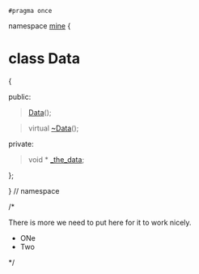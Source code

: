 


~~~ { .cpp }
#pragma once
~~~

namespace [mine](namespace_mine.list) {

# class Data

{

public:
>	[Data](Data_ctor.cpp.md)();

>	virtual [~Data](Data_dtor.cpp.md)();

private:
>	void * [_the_data](Data_private.cpp.md);

};

} // namespace

/*

There is more we need to put here for it to work nicely.

* ONe
* Two

*/
